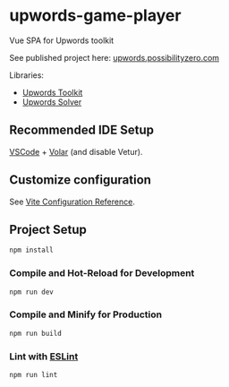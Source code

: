 # upwords-game-player

Vue SPA for Upwords toolkit

See published project here: [upwords.possibilityzero.com](upwords.possibilityzero.com)

Libraries:

- [Upwords Toolkit](https://github.com/PossibilityZero/upwords-toolkit)
- [Upwords Solver](https://github.com/PossibilityZero/upwords-solver)

## Recommended IDE Setup

[VSCode](https://code.visualstudio.com/) + [Volar](https://marketplace.visualstudio.com/items?itemName=Vue.volar) (and disable Vetur).

## Customize configuration

See [Vite Configuration Reference](https://vite.dev/config/).

## Project Setup

```sh
npm install
```

### Compile and Hot-Reload for Development

```sh
npm run dev
```

### Compile and Minify for Production

```sh
npm run build
```

### Lint with [ESLint](https://eslint.org/)

```sh
npm run lint
```
